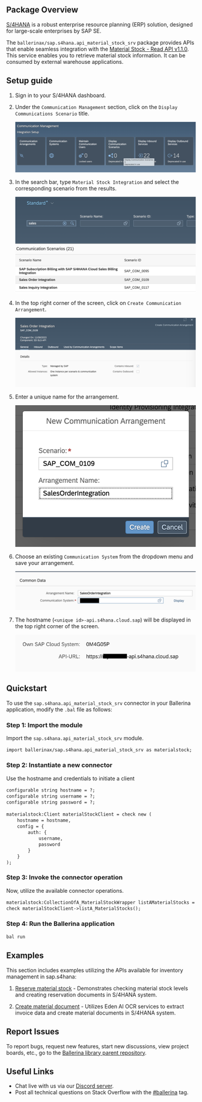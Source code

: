 ## Package Overview

[S/4HANA](https://www.sap.com/india/products/erp/s4hana.html) is a robust enterprise resource planning (ERP) solution,
designed for large-scale enterprises by SAP SE.

The `ballerinax/sap.s4hana.api_material_stock_srv` package provides APIs that enable seamless integration with the [Material Stock - Read API v1.1.0](https://api.sap.com/api/API_MATERIAL_STOCK_SRV/overview). This service enables you to retrieve material stock information. It can be consumed by external warehouse applications.

## Setup guide

1. Sign in to your S/4HANA dashboard.

2. Under the `Communication Management` section, click on the `Display Communications Scenario` title.

   ![Display Scenarios](https://raw.githubusercontent.com/ballerina-platform/module-ballerinax-sap/main/docs/setup/3-1-display-scenarios.png)

3. In the search bar, type `Material Stock Integration` and select the corresponding scenario from the results.

   ![Search Sales Order](https://raw.githubusercontent.com/ballerina-platform/module-ballerinax-sap/main/docs/setup/3-2-search-sales-order.png)

4. In the top right corner of the screen, click on `Create Communication Arrangement`.

   ![Click Create Arrangement](https://raw.githubusercontent.com/ballerina-platform/module-ballerinax-sap/main/docs/setup/3-3-click-create-arrangement.png)

5. Enter a unique name for the arrangement.

   ![Give Arrangement Name](https://raw.githubusercontent.com/ballerina-platform/module-ballerinax-sap/main/docs/setup/3-4-give-arrangement-name.png)

6. Choose an existing `Communication System` from the dropdown menu and save your arrangement.

   ![Select Existing Communication Arrangement](https://raw.githubusercontent.com/ballerina-platform/module-ballerinax-sap/main/docs/setup/3-5-select-communication-system.png)

7. The hostname (`<unique id>-api.s4hana.cloud.sap`) will be displayed in the top right corner of the screen.

   ![View Hostname](https://raw.githubusercontent.com/ballerina-platform/module-ballerinax-sap/main/docs/setup/3-6-view-hostname.png)

## Quickstart

To use the `sap.s4hana.api_material_stock_srv` connector in your Ballerina application, modify the `.bal` file as follows:

### Step 1: Import the module

Import the `sap.s4hana.api_material_stock_srv` module.

```ballerina
import ballerinax/sap.s4hana.api_material_stock_srv as materialstock;
```

### Step 2: Instantiate a new connector

Use the hostname and credentials to initiate a client

```ballerina
configurable string hostname = ?;
configurable string username = ?;
configurable string password = ?;

materialstock:Client materialStockClient = check new (
    hostname = hostname,
    config = {
        auth: {
            username,
            password
        }
    }
);
```

### Step 3: Invoke the connector operation

Now, utilize the available connector operations.

```ballerina
materialstock:CollectionOfA_MaterialStockWrapper listAMaterialStocks = check materialStockClient->listA_MaterialStocks();
```

### Step 4: Run the Ballerina application

```bash
bal run
```
## Examples

This section includes examples utilizing the APIs available for inventory management in sap.s4hana:
   
   1. [Reserve material stock](https://github.com/Ballerina-Inventory/module-ballerinax-sap.s4hana.inventory/tree/main/examples/Reserve-Material-Stock) - Demonstrates checking material stock levels and creating reservation documents in S/4HANA system.

   2. [Create material document](https://github.com/Ballerina-Inventory/module-ballerinax-sap.s4hana.inventory/tree/main/examples/Create-Material-Document) - Utilizes Eden AI OCR services to extract invoice data and create material documents in S/4HANA system.

## Report Issues

To report bugs, request new features, start new discussions, view project boards, etc., go to
the [Ballerina library parent repository](https://github.com/ballerina-platform/ballerina-library).

## Useful Links

- Chat live with us via our [Discord server](https://discord.gg/ballerinalang).
- Post all technical questions on Stack Overflow with the [#ballerina](https://stackoverflow.com/questions/tagged/ballerina) tag.